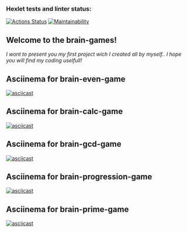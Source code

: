 ### Hexlet tests and linter status:
[![Actions Status](https://github.com/ilyakartashou/frontend-project-44/actions/workflows/hexlet-check.yml/badge.svg)](https://github.com/ilyakartashou/frontend-project-44/actions)
[![Maintainability](https://api.codeclimate.com/v1/badges/22b130fa6c972a03c3f1/maintainability)](https://codeclimate.com/)

## Welcome to the brain-games!

*I wont to present you my first project wich I created all by myself..*
*I hope you will find my coding uselfull!*


## Asciinema for brain-even-game
[![asciicast](https://asciinema.org/a/650141.svg)](https://asciinema.org/a/650141)


## Asciinema for brain-calc-game
[![asciicast](https://asciinema.org/a/650290.svg)](https://asciinema.org/a/650290)


## Asciinema for brain-gcd-game
[![asciicast](https://asciinema.org/a/FRCOpvpCnfEwgJcOe6hvDtsZu.svg)](https://asciinema.org/a/FRCOpvpCnfEwgJcOe6hvDtsZu)


## Asciinema for brain-progression-game
[![asciicast](https://asciinema.org/a/ojiM1cfv95NKct4ZKcJQCDKwy.svg)](https://asciinema.org/a/ojiM1cfv95NKct4ZKcJQCDKwy)


## Asciinema for brain-prime-game
[![asciicast](https://asciinema.org/a/M4BHcvpJaMJIf0QUU6wC1VuX3.svg)](https://asciinema.org/a/M4BHcvpJaMJIf0QUU6wC1VuX3)













